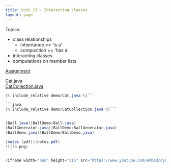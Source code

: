 ```yaml
---
title: Unit 13 - Interacting classes
layout: page
---
```


Topics:
- class relationships
    - inheritance == 'is a'
    - composition == 'has a'
- interacting classes
- computations on member lists
 
[Assignment](Unit13_Assignment)

[Cat.java](demo/Cat.java)  
[CatCollection.java](demo/CatCollection.java)  

```java
{% include_relative demo/Cat.java %}```

```java
{% include_relative demo/CatCollection.java %}```


[Ball.java](BallDemo/Ball.java)   
[BallGenerator.java](BallDemo/BallGenerator.java)   
[BallDemo.java](BallDemo/BallDemo.java)  

[notes (pdf)](notes.pdf)  
![](0.png)  


<iframe width="560" height="315" src="https://www.youtube.com/embed/cy0EiD7h0Lo" title="YouTube video player" frameborder="0" allow="accelerometer; autoplay; clipboard-write; encrypted-media; gyroscope; picture-in-picture" allowfullscreen></iframe>



